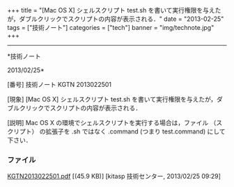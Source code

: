 ﻿+++
title = "[Mac OS X] シェルスクリプト test.sh を書いて実行権限を与えたが，ダブルクリックでスクリプトの内容が表示される．"
date = "2013-02-25"
tags = ["技術ノート"]
categories = ["tech"]
banner = "img/technote.jpg"
+++

-----------------------------------------------------------------------------------------------------------------------------

*技術ノート

2013/02/25*


[番号]
技術ノート KGTN 2013022501

[現象]
[Mac OS X] シェルスクリプト test.sh
を書いて実行権限を与えたが，ダブルクリックでスクリプトの内容が表示される．

[説明]
Mac OS X の環境でシェルスクリプトを実行する場合は，ファイル
（スクリプト） の拡張子を .sh ではなく .command (つまり test.command)
にして下さい．


### ファイル

 
 


[KGTN2013022501.pdf](http://techreport.kitasp.net/attachments/download/1231/KGTN2013022501.pdf)
 [(45.9 KB)] [kitasp 技術センター, 2013/02/25
09:29]


 


 

